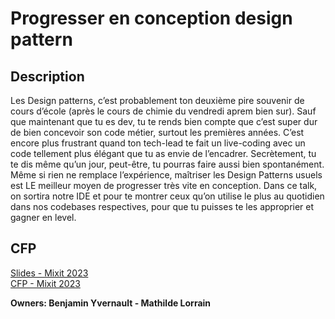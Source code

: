 # Progresser en conception design pattern

## Description

Les Design patterns, c’est probablement ton deuxième pire souvenir de cours d’école (après le cours de chimie du vendredi aprem bien sur). Sauf que maintenant que tu es dev, tu te rends bien compte que c’est super dur de bien concevoir son code métier, surtout les premières années. C’est encore plus frustrant quand ton tech-lead te fait un live-coding avec un code tellement plus élégant que tu as envie de l’encadrer. Secrètement, tu te dis même qu’un jour, peut-être, tu pourras faire aussi bien spontanément.
Même si rien ne remplace l’expérience, maîtriser les Design Patterns usuels est LE meilleur moyen de progresser très vite en conception.
Dans ce talk, on sortira notre IDE et pour te montrer ceux qu’on utilise le plus au quotidien dans nos codebases respectives, pour que tu puisses te les approprier et gagner en level.

## CFP
[Slides - Mixit 2023](https://github.com/malorrain/progresser-en-conception-design-pattern/blob/main/Progresser%20en%20conception%20avec%20les%20design%20pattern.pdf)   
[CFP - Mixit 2023](https://mixitconf.org/2023/progresser-en-conception-avec-les-design-patterns)

**Owners: Benjamin Yvernault - Mathilde Lorrain**
